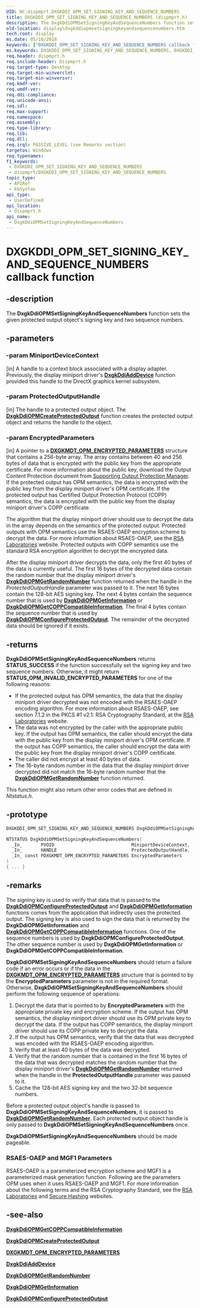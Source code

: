 ```yaml
---
UID: NC:dispmprt.DXGKDDI_OPM_SET_SIGNING_KEY_AND_SEQUENCE_NUMBERS
title: DXGKDDI_OPM_SET_SIGNING_KEY_AND_SEQUENCE_NUMBERS (dispmprt.h)
description: The DxgkDdiOPMSetSigningKeyAndSequenceNumbers function sets the given protected output object's signing key and two sequence numbers.
old-location: display\dxgkddiopmsetsigningkeyandsequencenumbers.htm
tech.root: display
ms.date: 05/10/2018
keywords: ["DXGKDDI_OPM_SET_SIGNING_KEY_AND_SEQUENCE_NUMBERS callback function"]
ms.keywords: DXGKDDI_OPM_SET_SIGNING_KEY_AND_SEQUENCE_NUMBERS, DXGKDDI_OPM_SET_SIGNING_KEY_AND_SEQUENCE_NUMBERS callback, Dm_Opm_functions_4ffbc6e2-7239-4c02-88be-aa6276629c7d.xml, DxgkDdiOPMSetSigningKeyAndSequenceNumbers, DxgkDdiOPMSetSigningKeyAndSequenceNumbers callback function [Display Devices], display.dxgkddiopmsetsigningkeyandsequencenumbers, dispmprt/DxgkDdiOPMSetSigningKeyAndSequenceNumbers
req.header: dispmprt.h
req.include-header: Dispmprt.h
req.target-type: Desktop
req.target-min-winverclnt: 
req.target-min-winversvr: 
req.kmdf-ver: 
req.umdf-ver: 
req.ddi-compliance: 
req.unicode-ansi: 
req.idl: 
req.max-support: 
req.namespace: 
req.assembly: 
req.type-library: 
req.lib: 
req.dll: 
req.irql: PASSIVE_LEVEL (see Remarks section)
targetos: Windows
req.typenames: 
f1_keywords:
 - DXGKDDI_OPM_SET_SIGNING_KEY_AND_SEQUENCE_NUMBERS
 - dispmprt/DXGKDDI_OPM_SET_SIGNING_KEY_AND_SEQUENCE_NUMBERS
topic_type:
 - APIRef
 - kbSyntax
api_type:
 - UserDefined
api_location:
 - dispmprt.h
api_name:
 - DxgkDdiOPMSetSigningKeyAndSequenceNumbers
---
```


# DXGKDDI_OPM_SET_SIGNING_KEY_AND_SEQUENCE_NUMBERS callback function

## -description

The **DxgkDdiOPMSetSigningKeyAndSequenceNumbers** function sets the given protected output object's signing key and two sequence numbers.

## -parameters

### -param MiniportDeviceContext

[in] A handle to a context block associated with a display adapter. Previously, the display miniport driver's [**DxgkDdiAddDevice**](nc-dispmprt-dxgkddi_add_device.md) function provided this handle to the DirectX graphics kernel subsystem.

### -param ProtectedOutputHandle

[in] The handle to a protected output object. The [**DxgkDdiOPMCreateProtectedOutput**](nc-dispmprt-dxgkddi_opm_create_protected_output.md) function creates the protected output object and returns the handle to the object.

### -param EncryptedParameters

[in] A pointer to a [**DXGKMDT_OPM_ENCRYPTED_PARAMETERS**](..\d3dkmdt\ns-d3dkmdt-_dxgkmdt_opm_encrypted_parameters.md) structure that contains a 256-byte array. The array contains between 40 and 256 bytes of data that is encrypted with the public key from the appropriate certificate. For more information about the public key, download the Output Content Protection document from [Supporting Output Protection Manager](/windows-hardware/drivers/display/supporting-output-protection-manager). If the protected output has OPM semantics, the data is encrypted with the public key from the display miniport driver's OPM certificate. If the protected output has Certified Output Protection Protocol (COPP) semantics, the data is encrypted with the public key from the display miniport driver's COPP certificate.

The algorithm that the display miniport driver should use to decrypt the data in the array depends on the semantics of the protected output. Protected outputs with OPM semantics use the RSAES-OAEP encryption scheme to decrypt the data. For more information about RSAES-OAEP, see the [RSA Laboratories](https://www.rsa.com/) website. Protected outputs with COPP semantics use the standard RSA encryption algorithm to decrypt the encrypted data.

After the display miniport driver decrypts the data, only the first 40 bytes of the data is currently useful. The first 16 bytes of the decrypted data contain the random number that the display miniport driver's [**DxgkDdiOPMGetRandomNumber**](nc-dispmprt-dxgkddi_opm_get_random_number.md) function returned when the handle in the *ProtectedOutputHandle* parameter was passed to it. The next 16 bytes contain the 128-bit AES signing key. The next 4 bytes contain the sequence number that is used by [**DxgkDdiOPMGetInformation**](nc-dispmprt-dxgkddi_opm_get_information.md) or [**DxgkDdiOPMGetCOPPCompatibleInformation**](nc-dispmprt-dxgkddi_opm_get_copp_compatible_information.md). The final 4 bytes contain the sequence number that is used by [**DxgkDdiOPMConfigureProtectedOutput**](nc-dispmprt-dxgkddi_opm_configure_protected_output.md). The remainder of the decrypted data should be ignored if it exists.

## -returns

**DxgkDdiOPMSetSigningKeyAndSequenceNumbers** returns **STATUS_SUCCESS** if the function successfully set the signing key and two sequence numbers. Otherwise, it might return **STATUS_OPM_INVALID_ENCRYPTED_PARAMETERS** for one of the following reasons:

* If the protected output has OPM semantics, the data that the display miniport driver decrypted was not encoded with the RSAES-OAEP encoding algorithm. For more information about RSAES-OAEP, see section 7.1.2 in the PKCS #1 v2.1: RSA Cryptography Standard, at the [RSA Laboratories](https://www.rsa.com)  website.
* The data was not encrypted by the caller with the appropriate public key. If the output has OPM semantics, the caller should encrypt the data with the public key from the display miniport driver's OPM certificate. If the output has COPP semantics, the caller should encrypt the data with the public key from the display miniport driver's COPP certificate.
* The caller did not encrypt at least 40 bytes of data.
* The 16-byte random number in the data that the display miniport driver decrypted did not match the 16-byte random number that the [**DxgkDdiOPMGetRandomNumber**](nc-dispmprt-dxgkddi_opm_get_random_number.md)  function returned.

This function might also return other error codes that are defined in *Ntstatus.h*.

## -prototype

```cpp
DXGKDDI_OPM_SET_SIGNING_KEY_AND_SEQUENCE_NUMBERS DxgkDdiOPMSetSigningKeyAndSequenceNumbers;

NTSTATUS DxgkDdiOPMSetSigningKeyAndSequenceNumbers(
  _In_       PVOID                             MiniportDeviceContext,
  _In_       HANDLE                            ProtectedOutputHandle,
  _In_ const PDXGKMDT_OPM_ENCRYPTED_PARAMETERS EncryptedParameters
)
{ ... }
```

## -remarks

The signing key is used to verify that data that is passed to the [**DxgkDdiOPMConfigureProtectedOutput**](nc-dispmprt-dxgkddi_opm_configure_protected_output.md) and [**DxgkDdiOPMGetInformation**](nc-dispmprt-dxgkddi_opm_get_information.md) functions comes from the application that indirectly uses the protected output. The signing key is also used to sign the data that is returned by the **DxgkDdiOPMGetInformation** and [**DxgkDdiOPMGetCOPPCompatibleInformation**](nc-dispmprt-dxgkddi_opm_get_copp_compatible_information.md) functions. One of the sequence numbers is used by **DxgkDdiOPMConfigureProtectedOutput**. The other sequence number is used by **DxgkDdiOPMGetInformation** or **DxgkDdiOPMGetCOPPCompatibleInformation**.

**DxgkDdiOPMSetSigningKeyAndSequenceNumbers** should return a failure code if an error occurs or if the data in the [**DXGKMDT_OPM_ENCRYPTED_PARAMETERS**](..\d3dkmdt\ns-d3dkmdt-_dxgkmdt_opm_encrypted_parameters.md) structure that is pointed to by the **EncryptedParameters** parameter is not in the required format. Otherwise, **DxgkDdiOPMSetSigningKeyAndSequenceNumbers** should perform the following sequence of operations:

1. Decrypt the data that is pointed to by **EncryptedParameters** with the appropriate private key and encryption scheme. If the output has OPM semantics, the display miniport driver should use its OPM private key to decrypt the data. If the output has COPP semantics, the display miniport driver should use its COPP private key to decrypt the data.
2. If the output has OPM semantics, verify that the data that was decrypted was encoded with the RSAES-OAEP encoding algorithm.
3. Verify that at least 40 bytes of the data was decrypted.
4. Verify that the random number that is contained in the first 16 bytes of the data that was decrypted matches the random number that the display miniport driver's [**DxgkDdiOPMGetRandomNumber**](nc-dispmprt-dxgkddi_opm_get_random_number.md) returned when the handle in the **ProtectedOutputHandle** parameter was passed to it.
5. Cache the 128-bit AES signing key and the two 32-bit sequence numbers.

Before a protected output object's handle is passed to **DxgkDdiOPMSetSigningKeyAndSequenceNumbers**, it is passed to [**DxgkDdiOPMGetRandomNumber**](nc-dispmprt-dxgkddi_opm_get_random_number.md). Each protected output object handle is only passed to **DxgkDdiOPMSetSigningKeyAndSequenceNumbers** once.

**DxgkDdiOPMSetSigningKeyAndSequenceNumbers** should be made pageable.

### RSAES-OAEP and MGF1 Parameters

RSAES-OAEP is a parameterized encryption scheme and MGF1 is a parameterized mask generation function. Following are the parameters OPM uses when it uses RSAES-OAEP and MGF1. For more information about the following terms and the RSA Cryptography Standard, see the [RSA Laboratories](https://www.rsa.com/) and [Secure Hashing](https://csrc.nist.gov/projects/hash-functions) websites.

## -see-also

[**DxgkDdiOPMGetCOPPCompatibleInformation**](nc-dispmprt-dxgkddi_opm_get_copp_compatible_information.md)

[**DxgkDdiOPMCreateProtectedOutput**](nc-dispmprt-dxgkddi_opm_create_protected_output.md)

[**DXGKMDT_OPM_ENCRYPTED_PARAMETERS**](..\d3dkmdt\ns-d3dkmdt-_dxgkmdt_opm_encrypted_parameters.md)

[**DxgkDdiAddDevice**](nc-dispmprt-dxgkddi_add_device.md)

[**DxgkDdiOPMGetRandomNumber**](nc-dispmprt-dxgkddi_opm_get_random_number.md)

[**DxgkDdiOPMGetInformation**](nc-dispmprt-dxgkddi_opm_get_information.md)

[**DxgkDdiOPMConfigureProtectedOutput**](nc-dispmprt-dxgkddi_opm_configure_protected_output.md)
